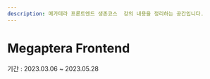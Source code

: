 ```yaml
---
description: 메가테라 프론트엔드 생존코스  강의 내용을 정리하는 공간입니다.
---
```


# Megaptera Frontend

기간 : 2023.03.06 \~ 2023.05.28
